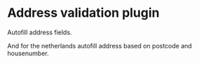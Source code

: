 # Address validation plugin

Autofill address fields.

And for the netherlands autofill address based on postcode and housenumber.